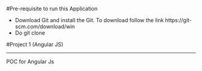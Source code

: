 #Pre-requisite to run this Application

<ul>
<li> Download Git and install the Git. To download follow the link https://git-scm.com/download/win </li>
<li> Do git clone </p>
</ul>


#Project 1 (Angular JS)
<hr/>
POC for Angular Js
